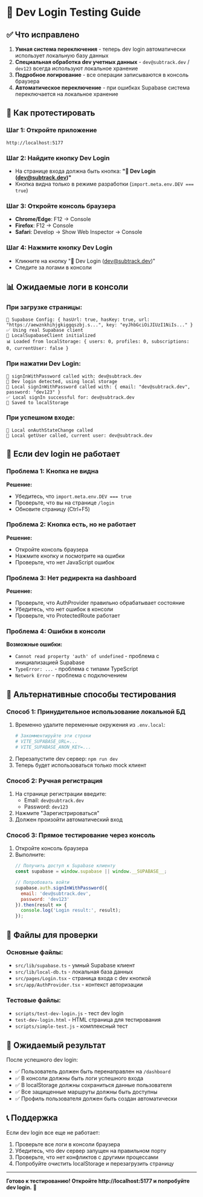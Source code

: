 # 🚀 Dev Login Testing Guide

## ✅ Что исправлено

1. **Умная система переключения** - теперь dev login автоматически использует локальную базу данных
2. **Специальная обработка dev учетных данных** - `dev@subtrack.dev` / `dev123` всегда используют локальное хранение
3. **Подробное логирование** - все операции записываются в консоль браузера
4. **Автоматическое переключение** - при ошибках Supabase система переключается на локальное хранение

## 🧪 Как протестировать

### Шаг 1: Откройте приложение
```
http://localhost:5177
```

### Шаг 2: Найдите кнопку Dev Login
- На странице входа должна быть кнопка: **"🚀 Dev Login (dev@subtrack.dev)"**
- Кнопка видна только в режиме разработки (`import.meta.env.DEV === true`)

### Шаг 3: Откройте консоль браузера
- **Chrome/Edge**: F12 → Console
- **Firefox**: F12 → Console
- **Safari**: Develop → Show Web Inspector → Console

### Шаг 4: Нажмите кнопку Dev Login
- Кликните на кнопку "🚀 Dev Login (dev@subtrack.dev)"
- Следите за логами в консоли

## 📊 Ожидаемые логи в консоли

### При загрузке страницы:
```
🔧 Supabase Config: { hasUrl: true, hasKey: true, url: "https://aewznkhihjgkiggqszbj.s...", key: "eyJhbGciOiJIUzI1NiIs..." }
✅ Using real Supabase client
🔧 LocalSupabaseClient initialized
📊 Loaded from localStorage: { users: 0, profiles: 0, subscriptions: 0, currentUser: false }
```

### При нажатии Dev Login:
```
🔧 signInWithPassword called with: dev@subtrack.dev
🚀 Dev login detected, using local storage
🔧 Local signInWithPassword called with: { email: "dev@subtrack.dev", password: "dev123" }
✅ Local signIn successful for: dev@subtrack.dev
💾 Saved to localStorage
```

### При успешном входе:
```
🔧 Local onAuthStateChange called
🔧 Local getUser called, current user: dev@subtrack.dev
```

## 🔧 Если dev login не работает

### Проблема 1: Кнопка не видна
**Решение:**
- Убедитесь, что `import.meta.env.DEV === true`
- Проверьте, что вы на странице `/login`
- Обновите страницу (Ctrl+F5)

### Проблема 2: Кнопка есть, но не работает
**Решение:**
- Откройте консоль браузера
- Нажмите кнопку и посмотрите на ошибки
- Проверьте, что нет JavaScript ошибок

### Проблема 3: Нет редиректа на dashboard
**Решение:**
- Проверьте, что AuthProvider правильно обрабатывает состояние
- Убедитесь, что нет ошибок в консоли
- Проверьте, что ProtectedRoute работает

### Проблема 4: Ошибки в консоли
**Возможные ошибки:**
- `Cannot read property 'auth' of undefined` - проблема с инициализацией Supabase
- `TypeError: ...` - проблема с типами TypeScript
- `Network Error` - проблема с подключением

## 🎯 Альтернативные способы тестирования

### Способ 1: Принудительное использование локальной БД
1. Временно удалите переменные окружения из `.env.local`:
   ```bash
   # Закомментируйте эти строки
   # VITE_SUPABASE_URL=...
   # VITE_SUPABASE_ANON_KEY=...
   ```
2. Перезапустите dev сервер: `npm run dev`
3. Теперь будет использоваться только mock клиент

### Способ 2: Ручная регистрация
1. На странице регистрации введите:
   - Email: `dev@subtrack.dev`
   - Password: `dev123`
2. Нажмите "Зарегистрироваться"
3. Должен произойти автоматический вход

### Способ 3: Прямое тестирование через консоль
1. Откройте консоль браузера
2. Выполните:
   ```javascript
   // Получить доступ к Supabase клиенту
   const supabase = window.supabase || window.__SUPABASE__;
   
   // Попробовать войти
   supabase.auth.signInWithPassword({
     email: 'dev@subtrack.dev',
     password: 'dev123'
   }).then(result => {
     console.log('Login result:', result);
   });
   ```

## 📁 Файлы для проверки

### Основные файлы:
- `src/lib/supabase.ts` - умный Supabase клиент
- `src/lib/local-db.ts` - локальная база данных
- `src/pages/Login.tsx` - страница входа с dev кнопкой
- `src/app/AuthProvider.tsx` - контекст авторизации

### Тестовые файлы:
- `scripts/test-dev-login.js` - тест dev login
- `test-dev-login.html` - HTML страница для тестирования
- `scripts/simple-test.js` - комплексный тест

## 🎉 Ожидаемый результат

После успешного dev login:
- ✅ Пользователь должен быть перенаправлен на `/dashboard`
- ✅ В консоли должны быть логи успешного входа
- ✅ В localStorage должны сохраниться данные пользователя
- ✅ Все защищенные маршруты должны быть доступны
- ✅ Профиль пользователя должен быть создан автоматически

## 📞 Поддержка

Если dev login все еще не работает:
1. Проверьте все логи в консоли браузера
2. Убедитесь, что dev сервер запущен на правильном порту
3. Проверьте, что нет конфликтов с другими процессами
4. Попробуйте очистить localStorage и перезагрузить страницу

---

**Готово к тестированию! Откройте http://localhost:5177 и попробуйте dev login.** 🚀 